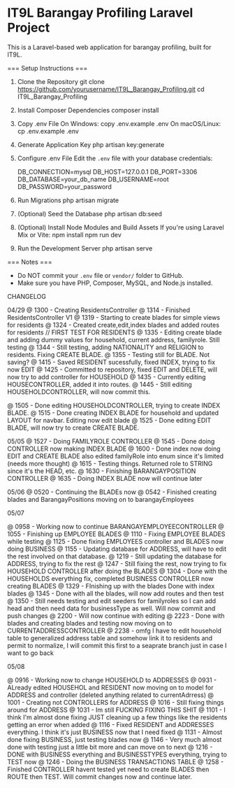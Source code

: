 # IT9L Barangay Profiling Laravel Project

This is a Laravel-based web application for barangay profiling, built for IT9L.

=== Setup Instructions ===

1. Clone the Repository
   git clone https://github.com/yourusername/IT9L_Barangay_Profiling.git
   cd IT9L_Barangay_Profiling

2. Install Composer Dependencies
   composer install

3. Copy .env File
   On Windows:
     copy .env.example .env
   On macOS/Linux:
     cp .env.example .env

4. Generate Application Key
   php artisan key:generate

5. Configure .env File
   Edit the `.env` file with your database credentials:

   DB_CONNECTION=mysql
   DB_HOST=127.0.0.1
   DB_PORT=3306
   DB_DATABASE=your_db_name
   DB_USERNAME=root
   DB_PASSWORD=your_password

6. Run Migrations
   php artisan migrate

7. (Optional) Seed the Database
   php artisan db:seed

8. (Optional) Install Node Modules and Build Assets
   If you're using Laravel Mix or Vite:
     npm install
     npm run dev

9. Run the Development Server
   php artisan serve

=== Notes ===
- Do NOT commit your `.env` file or `vendor/` folder to GitHub.
- Make sure you have PHP, Composer, MySQL, and Node.js installed.



CHANGELOG

04/29
@ 1300 - Creating ResidentsController
@ 1314 - Finished ResidentsController V1
@ 1319 - Starting to create blades for simple views for residents
@ 1324 - Created create,edit,index blades and added routes for residents // FIRST TEST FOR RESIDENTS
@ 1335 - Editing create blade and adding dummy values for household, current address, familyrole. Still testing
@ 1344 - Still testing, adding NATIONALITY and RELIGION to residents. Fixing CREATE BLADE.
@ 1355 - Testing still for BLADE. Not saving?
@ 1415 - Saved RESIDENT sucessfully, fixed INDEX, trying to fix now EDIT
@ 1425 - Committed to repository, fixed EDIT and DELETE, will now try to add controller for HOUSEHOLD
@ 1435 - Currently editing HOUSECONTROLLER, added it into routes.
@ 1445 - Still editing HOUSEHOLDCONTROLLER, will now commit this.

@ 1505 - Done editing HOUSEHOLDCONTROLLER, trying to create INDEX BLADE.
@ 1515 - Done creating INDEX BLADE for household and updated LAYOUT for navbar. Editing now edit blade
@ 1525 - Done editing EDIT BLADE, will now try to create CREATE BLADE.

05/05
@ 1527 - Doing FAMILYROLE CONTROLLER
@ 1545 - Done doing CONTROLLER now making INDEX BLADE
@ 1600 - Done index now doing EDIT and CREATE BLADE also edited familyRole into enum since it's limited (needs more thought)
@ 1615 - Testing things. Returned role to STRING since it's the HEAD, etc.
@ 1630 - Finishing BARANGAYPOSITION CONTROLLER
@ 1635 - Doing INDEX BLADE now will continue later

05/06
@ 0520 - Continuing the BLADEs now 
@ 0542 - Finished creating blades and BarangayPositions moving on to barangayEmployees

05/07

@ 0958 - Working now to continue BARANGAYEMPLOYEECONTROLLER
@ 1055 - Finishing up EMPLOYEE BLADES
@ 1110 - Fixing EMPLOYEE BLADES while testing
@ 1125 - Done fixing EMPLOYEES controller and BLADES now doing BUSINESS
@ 1155 - Updating database for ADDRESS, will have to edit the rest involved on that database.
@ 1219 - Still updating the database for ADDRESS, trying to fix the rest
@ 1247 - Still fixing the rest, now trying to fix HOUSEHOLD CONTROLLER after doing the BLADES
@ 1304 - Done with the HOUSEHOLDS everything fix, completed BUSINESS CONTROLLER now creating BLADES
@ 1329 - FInishing up with the blades Done with index blades
@ 1345 - Done with all the blades, will now add routes and then test
@ 1350 - Still needs testing and edit seeders for familyroles so I can add head and then need data for businessType as well. Will now commit and push changes
@ 2200 - Will now continue with editing
@ 2223 - Done with blades and creating blades and testing now moving on to CURRENTADDRESSCONTROLLER 
@ 2238 - omfg I have to edit household table to generalized address table and somehow link it to residents and permit to normalize, I will commit this first to a seaprate branch just in case I want to go back

05/08

@ 0916 - Working now to change HOUSEHOLD to ADDRESSES
@ 0931 - ALready edited HOUSEHOL and RESIDENT now moving on to model for ADDRESS and controller (deleted anything related to currentAdrress)
@ 1001 - Creating not CONTROLLERS for ADDRESS
@ 1016 - Still fixing things around for ADDRESS
@ 1031 - Im still FUCKING FIXING THIS SHIT
@ 1101 - I think I'm almost done fixing JUST cleaning up a few things like the residents getting an error when added
@ 1116 - Fixed RESIDENT and ADDRESSES everything. I think it's just BUSINESS now that I need fixed
@ 1131 - Almost done fixing BUSINESS, just testing blades now
@ 1146 - Very much almost done with testing just a little bit more and can move on to next
@ 1216 - DONE with BUSINESS everything and BUSINESSTYPES everything, trying to TEST now
@ 1246 - Doing the BUSINESS TRANSACTIONS TABLE
@ 1258 - Finished CONTROLLER havent tested yet need to create BLADES then ROUTE then TEST. Will commit changes now and continue later.